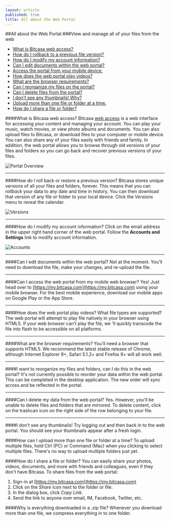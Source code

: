 ```yaml
---
layout: article
published: true
title: All about the Web Portal
---
```


##All about the Web Portal
###View and manage all of your files from the web

* [What is Bitcasa web access?](#access)
* [How do I rollback to a previous file version?](#rollback)
* [How do I modify my account information?](#modify-account)
* [Can I edit documents within the web portal?](#edit)
* [Access the portal from your mobile device.](#mobile)
* [How does the web portal play videos?](#videos)
* [What are the browser requirements?](#browser)
* [Can I reorganize my files on the portal?](#organize)
* [Can I delete files from the portal?](#delete)
* [I don't see any thumbnails! Why?](#thumbnails)
* [Upload more than one file or folder at a time.](#upload)
* [How do I share a file or folder?](#share)



####<a id="access"></a>What is Bitcasa web access?
Bitcasa [web access](https://my.bitcasa.com) is a web interface for accessing your content and managing your account. You can play your music, watch movies, or view photo albums and documents. You can also upload files to Bitcasa, or download files to your computer or mobile device. You can also share any of your files easily with friends and family. In addition, the web portal allows you to browse through old *versions* of your files and folders so you can go back and recover previous versions of your files. 

![](/help/img/webportal.png "Portal Overview")

---

####<a id="rollback"></a>How do I roll back or restore a previous version?
Bitcasa stores unique versions of all your files and folders, forever. This means that you can *rollback* your data to any date and time in history. You can then download that version of any file or folder to your local device. Click the *Versions* menu to reveal the calendar. 

![](/help/img/versions.png "Versions")

---

####<a id="modify-account"></a>How do I modify my account information? 
Click on the email address in the upper right hand corner of the web portal. Follow the **Accounts and Settings** link to modify account information. 

![](/help/img/accounts.png "Accounts")

---

####<a id="edit"></a>Can I edit documents within the web portal?
Not at the moment. You'll need to download the file, make your changes, and re-upload the file. 

---

####<a id="mobile"></a>Can I access the web portal from my mobile web browser?
Yes! Just head over to [https://my.bitcasa.com](https://my.bitcasa.com) using your mobile browser. For the best mobile experience, download our mobile apps on Google Play or the App Store.

---

####<a id="videos"></a>How does the web portal play videos? What file types are supported?
The web portal will attempt to play file natively in your browser using HTML5. If your web browser can't play the file, we 'll quickly transcode the file into flash to be accessible on all platforms.

---

####<a id="browser"></a>What are the browser requirements?
You'll need a browser that supports HTML5. We recommend the latest stable release of Chrome, although Internet Explorer 9+, Safari 5.1.2+ and Firefox 9+ will all work well.

---

####<a id="organize"></a>I want to reorganize my files and folders, can I do this in the web portal?
It's not currently possible to reorder your data within the web portal. This can be completed in the desktop application. The new order will sync across and be reflected in the portal. 

---

####<a id="delete"></a>Can I delete my data from the web portal?
Yes. However, you'll be unable to delete files and folders that are *mirrored*. To delete content, click on the trashcan icon on the right side of the row belonging to your file. 

---

####<a id="thumbnails"></a>I don't see any thumbnails!
Try logging out and then back in to the web portal. You should see your thumbnails appear after a fresh login. 

####<a id="upload"></a>How can I upload more than one file or folder at a time?
To upload multiple files, hold Ctrl (PC) or Command (Mac) when you clicking to select multiple files. There's no way to upload multiple folders just yet. 

####<a id="share"></a>How do I share a file or folder?
You can easily share your photos, videos, documents, and more with friends and colleagues, even if they don't have Bitcasa. To share files from the web portal: 

1. Sign-in at [https://my.bitcasa.com](https://my.bitcasa.com)
2. Click on the *Share* icon next to the folder or file.
3. In the dialog box, click *Copy Link*.
4. Send the link to anyone over email, IM, Facebook, Twitter, etc.

####Why is everything downloaded in a .zip file? 
Whenever you download more than one file, we compress everything in to one folder. 



